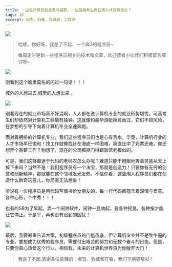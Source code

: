 ```yaml
---
title: 一边是计算机就业哀鸿遍野，一边是高考生疯狂涌入计算机专业？
tags: JK
excerpt: 码农，码畜，攻城狮，工程师
---
```


![](https://files.mdnice.com/user/27386/6b76aec8-606c-43c5-b734-2c359ecae202.png)


> 哈喽，你好呀，我是了不起，一个奔3的程序员~ 
>
> 每周定时更新一些程序员相关的技术和文章，欢迎读者小伙伴们积极留言探讨呀~

 ![](https://files.mdnice.com/user/27386/6b76aec8-606c-43c5-b734-2c359ecae202.png)

刚看到这个脑里莫名的闪过一句话！！！

城外的人想进去,城里的人想出来 。

![](https://files.mdnice.com/user/27386/ceebfd3e-f5ec-46f5-8af2-4aa3fec31169.png)

​	别看现在的就业市场真不好混啊，人人都在说计算机专业的就业形势堪忧，可高考生们却依然对计算机工科情有独钟。这就像和豪华游艇擦肩而过，它们不顾风险，在梦想的引导下向着计算机专业全速奔跑。

​	面对着拥挤的计算机专业，我们这些程序员们也是心有苦水。毕竟，计算机行业的人才市场早已饱和！找工作就像找针在海底一样困难，简直比中了彩票还难。你还想弄个高薪工作？别想了，现在的公司都抠门得跟饭馆老板似的。

​	可是，我们这群痴迷于代码的老码农怎么办呢？难道只能干瞪眼地等着灵感从天上掉下来吗？当然不是！我们程序员有一个法宝，那就是创造力！只要你有无穷的创意和创新精神，那就能在这个领域发光发热。不信你看，这些潮人程序员们都在创造什么新奇玩意儿，你简直无法想象！

听说有一位程序员是用代码写情书给女朋友的，每一行代码都蕴含着深情与爱意。各种心形，个中秀！！！

也有的SB为了早起，弄一个闹钟软件，闹钟一旦响起，要各种摇晃，各种按才能让它停止。于是乎，再也没有迟到的困扰！

![](https://files.mdnice.com/user/27386/6201ee36-7d5d-4269-ba81-f2e211b93f3d.png)

​	最后，我要郑重告诉大家，初级程序员的门槛虽底，但计算机专业并不是吹牛逼的专业，要想成为优秀的程序员，需要付出艰苦的努力和无数个奋斗的日夜。但是，只要你真心热爱这个行业，相信我，未来的计算机世界将为你敞开大门！

>我是了不起,感谢各位童鞋的：点赞、收藏和在看，我们下期更精彩！
